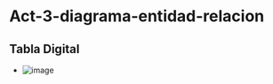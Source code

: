 # Act-3-diagrama-entidad-relacion
## Tabla Digital
- ![image](https://github.com/user-attachments/assets/1d8a5171-6f59-46a0-852b-94ac16a1d7f9)



